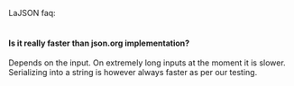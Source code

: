 LaJSON faq:
<br><br>
<h4>Is it really faster than json.org implementation?</h4>
  Depends on the input. On extremely long inputs at the moment it is slower. Serializing into a string is however always faster as per our testing.
  <br><br>
